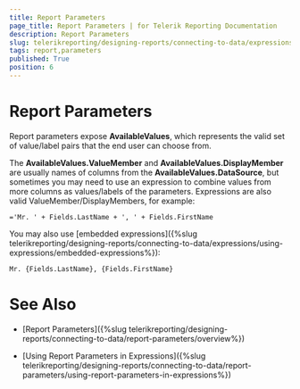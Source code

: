 ```yaml
---
title: Report Parameters
page_title: Report Parameters | for Telerik Reporting Documentation
description: Report Parameters
slug: telerikreporting/designing-reports/connecting-to-data/expressions/using-expressions/report-parameters
tags: report,parameters
published: True
position: 6
---
```


# Report Parameters



Report parameters expose __AvailableValues__,
		which represents the 
		valid set of value/label pairs that the end user can choose from.

The __AvailableValues.ValueMember__ and
		__AvailableValues.DisplayMember__
		are usually names of columns from the __AvailableValues.DataSource__,
		but sometimes you may need to use an expression to combine values from more
		columns as values/labels of the parameters. Expressions are also valid
		ValueMember/DisplayMembers, for example:

	='Mr. ' + Fields.LastName + ', ' + Fields.FirstName



You may also use
		[embedded expressions]({%slug telerikreporting/designing-reports/connecting-to-data/expressions/using-expressions/embedded-expressions%}):

	Mr. {Fields.LastName}, {Fields.FirstName}



# See Also


 * [Report Parameters]({%slug telerikreporting/designing-reports/connecting-to-data/report-parameters/overview%})

 * [Using Report Parameters in Expressions]({%slug telerikreporting/designing-reports/connecting-to-data/report-parameters/using-report-parameters-in-expressions%})
